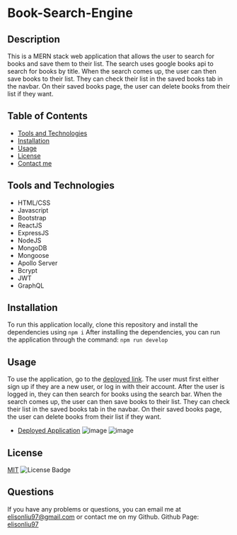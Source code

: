 # Book-Search-Engine

  ## Description
  This is a MERN stack web application that allows the user to search for books and save them to their list. The search uses google books api to search for books by title. 
  When the search comes up, the user can then save books to their list. They can check their list in the saved books tab in the navbar. On their saved books page,
  the user can delete books from their list if they want.

  ## Table of Contents
  - [Tools and Technologies](#tools-and-technologies)
  - [Installation](#installation)
  - [Usage](#usage)
  - [License](#license)
  - [Contact me](#questions)

  ## Tools and Technologies
  - HTML/CSS
  - Javascript
  - Bootstrap
  - ReactJS
  - ExpressJS
  - NodeJS
  - MongoDB
  - Mongoose
  - Apollo Server
  - Bcrypt
  - JWT
  - GraphQL

  ## Installation
  To run this application locally, clone this repository and install the dependencies using
  `npm i`
  After installing the dependencies, you can run the application through the command:
  `npm run develop`
  
  ## Usage
  To use the application, go to the [deployed link](https://book-search-engine-el.herokuapp.com/).
  The user must first either sign up if they are a new user, or log in with their account. After the user is logged in,
  they can then search for books using the search bar. When the search comes up, the user can then save books to their list. 
  They can check their list in the saved books tab in the navbar. On their saved books page, the user can delete books from their list if they want.
  - [Deployed Application](https://book-search-engine-el.herokuapp.com//)
  ![image](https://user-images.githubusercontent.com/28275237/127259915-28348777-b625-45f7-8adc-77117c86e0b8.png)
  ![image](https://user-images.githubusercontent.com/28275237/127259943-856090d4-7ac5-4bfb-b988-9650895a48ce.png)


  ## License
  [MIT](https://spdx.org/licenses/MIT.html)
  ![License Badge](https://img.shields.io/badge/license-MIT-9cf)

  ## Questions
  If you have any problems or questions, you can email me at elisonliu97@gmail.com or contact me on my Github.
  Github Page: [elisonliu97](github.com/elisonliu97)

